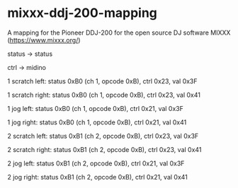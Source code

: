 # mixxx-ddj-200-mapping

A mapping for the Pioneer DDJ-200 for the open source DJ software MIXXX (https://www.mixxx.org/)

status -> status

ctrl -> midino

1 scratch left:     status 0xB0 (ch 1, opcode 0xB), ctrl 0x23, val 0x3F

1 scratch right:    status 0xB0 (ch 1, opcode 0xB), ctrl 0x23, val 0x41

1 jog left:         status 0xB0 (ch 1, opcode 0xB), ctrl 0x21, val 0x3F

1 jog right:        status 0xB0 (ch 1, opcode 0xB), ctrl 0x21, val 0x41

2 scratch left:     status 0xB1 (ch 2, opcode 0xB), ctrl 0x23, val 0x3F

2 scratch right:    status 0xB1 (ch 2, opcode 0xB), ctrl 0x23, val 0x41

2 jog left:         status 0xB1 (ch 2, opcode 0xB), ctrl 0x21, val 0x3F

2 jog right:        status 0xB1 (ch 2, opcode 0xB), ctrl 0x21, val 0x41  
